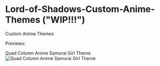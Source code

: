 # Lord-of-Shadows-Custom-Anime-Themes  ("WIP!!!")
Custom Anime Themes











Previews:


Quad Column Anime Samurai Girl Theme
![Quad Column Anime Samurai Girl Theme](https://i.imgur.com/eberhfv.png)
